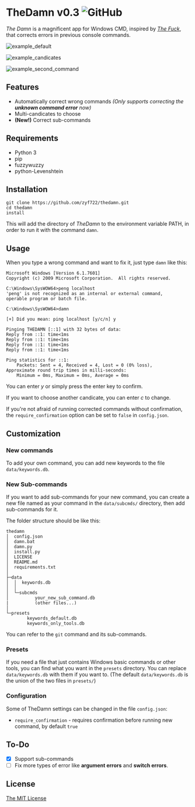 # TheDamn v0.3 ![GitHub](https://img.shields.io/github/license/zyf722/thedamn)

*The Damn* is a magnificent app for Windows CMD, inspired by [*The Fuck*](https://github.com/nvbn/thefuck),
that corrects errors in previous console commands.

![example_default](https://i.loli.net/2020/02/09/6TRoUFS7BqtpnJz.gif)

![example_candicates](https://i.loli.net/2020/02/09/gM7VBuTsLzNfR1O.gif)

![example_second_command](https://i.loli.net/2020/02/12/oWLUHqflmxcj98B.gif)

## Features
- Automatically correct wrong commands *(Only supports correcting the **unknown command error** now)*
-  Multi-candicates to choose
- **(New!)** Correct sub-commands

## Requirements

- Python 3
- pip
- fuzzywuzzy
- python-Levenshtein

## Installation
```
git clone https://github.com/zyf722/thedamn.git
cd thedamn
install
```
This will add the directory of *TheDamn* to the environment variable PATH, in order to run it with the command ```damn```.

## Usage
When you type a wrong command and want to fix it, just type ```damn``` like this:
```
Microsoft Windows [Version 6.1.7601]
Copyright (c) 2009 Microsoft Corporation.  All rights reserved.

C:\Windows\SysWOW64>peng localhost
'peng' is not recognized as an internal or external command,
operable program or batch file.

C:\Windows\SysWOW64>damn

[+] Did you mean: ping localhost [y/c/n] y

Pinging THEDAMN [::1] with 32 bytes of data:
Reply from ::1: time<1ms
Reply from ::1: time<1ms
Reply from ::1: time<1ms
Reply from ::1: time<1ms

Ping statistics for ::1:
    Packets: Sent = 4, Received = 4, Lost = 0 (0% loss),
Approximate round trip times in milli-seconds:
    Minimum = 0ms, Maximum = 0ms, Average = 0ms
```
You can enter *y* or simply press the enter key to confirm.

If you want to choose another candicate, you can enter *c* to change.

If you're not afraid of running corrected commands without confirmation, the ```require_confirmation``` option can be set to ```false``` in ```config.json```.

## Customization
### New commands
To add your own command, you can add new keywords to the file ```data/keywords.db```.

### New Sub-commands
If you want to add sub-commands for your new command, you can create a new file named as your command in the ```data/subcmds/``` directory, then add sub-commands for it.

The folder structure should be like this:
```
thedamn
│  config.json
│  damn.bat
│  damn.py
│  install.py
│  LICENSE
│  README.md
│  requirements.txt
│  
├─data
│  │  keywords.db
│  │  
│  └─subcmds
│          your_new_sub_command.db
|          (other files...)
│          
└─presets
        keywords_default.db
        keywords_only_tools.db
```

You can refer to the ```git``` command and its sub-commands.

### Presets
If you need a file that just contains Windows basic commands or other tools, you can find what you want in the ```presets``` directory. You can replace ```data/keywords.db``` with them if you want to. (The default ```data/keywords.db``` is the union of the two files in ```presets/```)

### Configuration
Some of TheDamn settings can be changed in the file ```config.json```:
- ```require_confirmation``` - requires confirmation before running new command, by default ```true```

## To-Do
- [x] Support sub-commands
- [ ] Fix more types of error like **argument errors** and **switch errors**.

## License
[The MIT License](https://github.com/zyf722/thedamn/blob/master/LICENSE)
